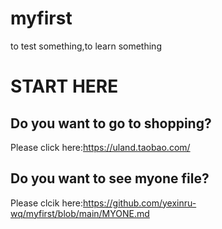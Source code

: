 # myfirst
to test something,to learn something
# START HERE
## Do you want to go to shopping?
Please click here:https://uland.taobao.com/
## Do you want to see myone file?
Please clcik here:https://github.com/yexinru-wq/myfirst/blob/main/MYONE.md
